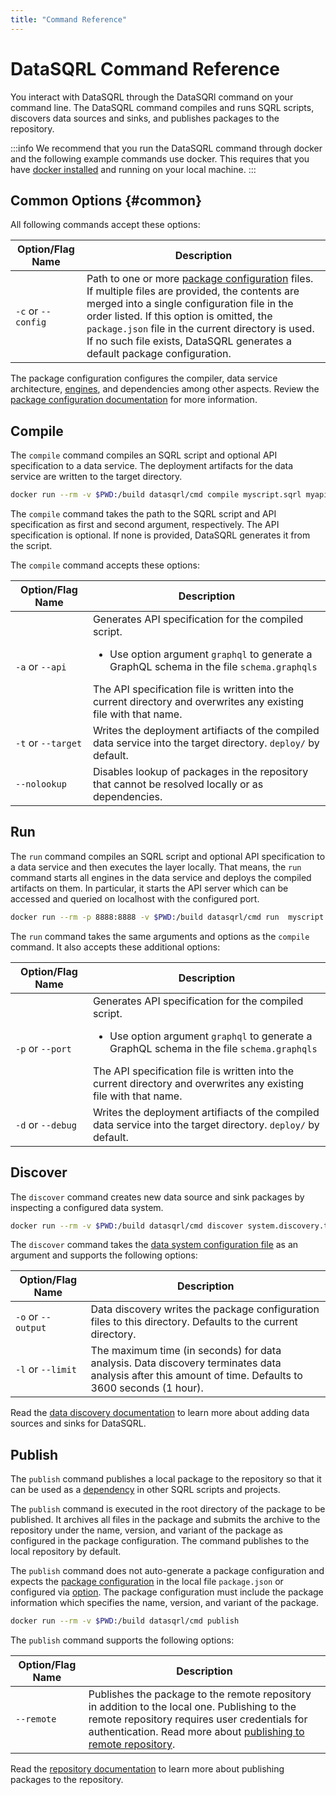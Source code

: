```yaml
---
title: "Command Reference"
---
```


# DataSQRL Command Reference

You interact with DataSQRL through the DataSQRl command on your command line. The DataSQRL command compiles and runs SQRL scripts, discovers data sources and sinks, and publishes packages to the repository.

:::info
We recommend that you run the DataSQRL command through docker and the following example commands use docker. This requires that you have [docker installed](https://docs.docker.com/get-docker/) and running on your local machine.
:::

## Common Options {#common}

All following commands accept these options: 

| Option/Flag Name   | Description   |
|--------------|---------------|
| `-c` or `--config` | Path to one or more [package configuration](../package-config) files. If multiple files are provided, the contents are merged into a single configuration file in the order listed. If this option is omitted, the `package.json` file in the current directory is used. If no such file exists, DataSQRL generates a default package configuration. |

The package configuration configures the compiler, data service architecture, [engines](../engines/overview), and dependencies among other aspects. Review the [package configuration documentation](../package-config) for more information.

## Compile

The `compile` command compiles an SQRL script and optional API specification to a data service. The deployment artifacts for the data service are written to the target directory.

```bash
docker run --rm -v $PWD:/build datasqrl/cmd compile myscript.sqrl myapischema.graphqls
```

The `compile` command takes the path to the SQRL script and API specification as first and second argument, respectively. The API specification is optional. If none is provided, DataSQRL generates it from the script. 

The `compile` command accepts these options:

| Option/Flag Name   | Description                                                                                                                                                                                                                                                                       |
|--------------------|-----------------------------------------------------------------------------------------------------------------------------------------------------------------------------------------------------------------------------------------------------------------------------------|
| `-a` or `--api`    | Generates API specification for the compiled script. <ul><li>Use option argument `graphql` to generate a GraphQL schema in the file `schema.graphqls`</li></ul> The API specification file is written into the current directory and overwrites any existing file with that name. |
| `-t` or `--target` | Writes the deployment artifiacts of the compiled data service into the target directory. `deploy/` by default.                                                                                                                                                                   |
| `--nolookup`       | Disables lookup of packages in the repository that cannot be resolved locally or as dependencies.                                                                                                                                                                                 |


## Run

The `run` command compiles an SQRL script and optional API specification to a data service and then executes the layer locally. That means, the `run` command starts all engines in the data service and deploys the compiled artifacts on them. In particular, it starts the API server which can be accessed and queried on localhost with the configured port.

```bash
docker run --rm -p 8888:8888 -v $PWD:/build datasqrl/cmd run  myscript.sqrl myapischema.graphqls
```

The `run` command takes the same arguments and options as the `compile` command. It also accepts these additional options:

| Option/Flag Name   | Description   |
|--------------|---------------|
| `-p` or `--port` | Generates API specification for the compiled script. <ul><li>Use option argument `graphql` to generate a GraphQL schema in the file `schema.graphqls`</li></ul> The API specification file is written into the current directory and overwrites any existing file with that name. |
| `-d` or `--debug`| Writes the deployment artifiacts of the compiled data service into the target directory. `deploy/` by default. |

## Discover

The `discover` command creates new data source and sink packages by inspecting a configured data system.

```bash
docker run --rm -v $PWD:/build datasqrl/cmd discover system.discovery.table.json
```

The `discover` command takes the [data system configuration file](../../sources/discovery#datasystem) as an argument and supports the following options:

| Option/Flag Name   | Description   |
|--------------|---------------|
| `-o` or `--output` | Data discovery writes the package configuration files to this directory. Defaults to the current directory.  |
| `-l` or `--limit`| The maximum time (in seconds) for data analysis. Data discovery terminates data analysis after this amount of time. Defaults to 3600 seconds (1 hour).  |

Read the [data discovery documentation](../../sources/discovery) to learn more about adding data sources and sinks for DataSQRL.

## Publish

The `publish` command publishes a local package to the repository so that it can be used as a [dependency](../package-config#dependency) in other SQRL scripts and projects.

The `publish` command is executed in the root directory of the package to be published. It archives all files in the package and submits the archive to the repository under the name, version, and variant of the package as configured in the package configuration. The command publishes to the local repository by default.

The `publish` command does not auto-generate a package configuration and expects the [package configuration](../package-config) in the local file `package.json` or configured via [option](#common). The package configuration must include the package information which specifies the name, version, and variant of the package. 

```bash
docker run --rm -v $PWD:/build datasqrl/cmd publish
```

The `publish` command supports the following options:

| Option/Flag Name   | Description   |
|--------------|---------------|
| `--remote` | Publishes the package to the remote repository in addition to the local one. Publishing to the remote repository requires user credentials for authentication. Read more about [publishing to remote repository](../repository#publish-remote). |

Read the [repository documentation](../repository#publish) to learn more about publishing packages to the repository.

<!--
## Serve

## Populate

-->